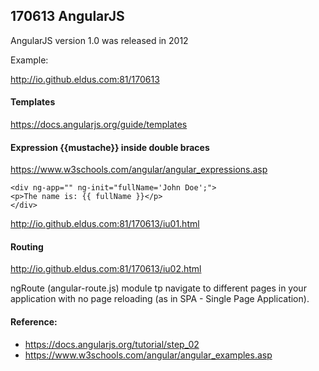 ## 170613 AngularJS

AngularJS version 1.0 was released in 2012

Example:

http://io.github.eldus.com:81/170613

#### Templates
https://docs.angularjs.org/guide/templates


#### Expression {{mustache}} inside double braces
https://www.w3schools.com/angular/angular_expressions.asp

```
<div ng-app="" ng-init="fullName='John Doe';">
<p>The name is: {{ fullName }}</p>
</div>
```
http://io.github.eldus.com:81/170613/iu01.html

#### Routing
http://io.github.eldus.com:81/170613/iu02.html

ngRoute (angular-route.js) module tp navigate to different pages in your application with no page reloading (as in SPA - Single Page Application).

#### Reference:
* https://docs.angularjs.org/tutorial/step_02
* https://www.w3schools.com/angular/angular_examples.asp
